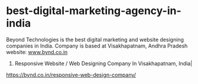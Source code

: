 # best-digital-marketing-agency-in-india
Beyond Technologies is the best digital marketing and website designing companies in India. Company is based at Visakhapatnam, Andhra Pradesh
website: <a href="https://bynd.co.in">www.bynd.co.in</a>

1) Responsive Website / Web Designing Company In Visakhapatnam, India|

https://bynd.co.in/responsive-web-design-company/
